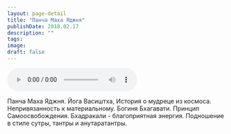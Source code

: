 ```yaml
---
layout: page-detail
title: "Панча Маха Яджня"
publishDate: 2018.02.17
description: ""
tags:
image:
draft: false
---
```


<audio title="2018.02.17 - Панча Маха Яджня.mp3" src="https://filer-api.advayta.org/v1.0/public/files/72991" controls=""></audio>

 Панча Маха Яджня. Йога Васиштха, История о мудреце из космоса. Непривязанность к материальному. Богиня Бхагавати. Принцип Самоосвобождения. Бхадракали - благоприятная энергия. Подношение в стиле сутры, тантры и анутаратантры. 

  
